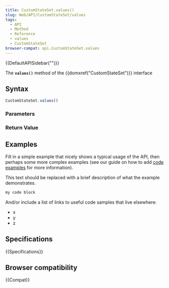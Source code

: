 ```yaml
---
title: CustomStateSet.values()
slug: Web/API/CustomStateSet/values
tags:
  - API
  - Method
  - Reference
  - values
  - CustomStateSet
browser-compat: api.CustomStateSet.values
---
```

{{DefaultAPISidebar("")}}

The **`values()`** method of the {{domxref("CustomStateSet")}} interface 

## Syntax

```js
CustomStateSet.values()
```

### Parameters



### Return Value



## Examples

Fill in a simple example that nicely shows a typical usage of the API, then perhaps some more complex examples (see our guide on how to add [code examples](/en-US/docs/MDN/Contribute/Structures/Code_examples) for more information).

This text should be replaced with a brief description of what the example demonstrates.

```js
my code block
```

And/or include a list of links to useful code samples that live elsewhere:

*   x
*   y
*   z

## Specifications

{{Specifications}}

## Browser compatibility

{{Compat}}

